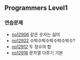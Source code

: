 

## Programmers Level1

### 연습문제

- [no12906](<https://github.com/duoh20/notebook/blob/master/JavaTest/src/programmers/level1/No12906.java>) 같은 숫자는 싫어
- [no12922](<https://github.com/duoh20/notebook/blob/master/JavaTest/src/programmers/level1/No12922.java>) 수박수박수박수박수박수?
- [no12912](<https://github.com/duoh20/notebook/blob/master/JavaTest/src/programmers/level1/No12922.java>) 두 정수의 합
- [no12918](<https://github.com/duoh20/notebook/blob/master/JavaTest/src/programmers/level1/No12922.java>) 문자열 다루기 기본

